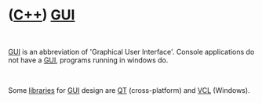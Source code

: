 



 

 

 

 

 

([C++](Cpp.md)) [GUI](CppGui.md)
==================================

 

[GUI](CppGui.md) is an abbreviation of 'Graphical User Interface'.
Console applications do not have a [GUI](CppGui.md), programs running
in windows do.

 

Some [libraries](CppLibrary.md) for [GUI](CppGui.md) design are
[QT](CppQt.md) (cross-platform) and [VCL](CppVcl.md) (Windows).

 

 

 

 

 





 



